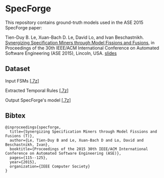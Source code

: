 # SpecForge
This repository contains ground-truth models used in the ASE 2015 SpecForge paper:

Tien-Duy B. Le, Xuan-Bach D. Le, David Lo, and Ivan Beschastnikh. [Synergizing Specification Miners through Model Fissions and Fusions](http://www.mysmu.edu/faculty/davidlo/papers/ase15.pdf), in Proceedings of the 30th IEEE/ACM International Conference on Automated Software Engineering (ASE 2015), Lincoln, USA. [slides](https://sites.google.com/site/lebuitienduy/slides_ase2015.pdf?attredirects=0&d=1)

## Dataset

Input FSMs [[.7z]](https://drive.google.com/file/d/0B4yUCAFGLAe2aEdfcEZjN3dGZWs/view?usp=sharing)

Extracted Temporal Rules [[.7z]](https://drive.google.com/file/d/0B4yUCAFGLAe2R014UllxN2NlTFk/view?usp=sharing)

Output SpecForge's model [[.7z]](https://drive.google.com/file/d/0B4yUCAFGLAe2Rlp0Q2ZaajE5STQ/view?usp=sharing)

## Bibtex
```
@inproceedings{specforge,
  title={Synergizing Specification Miners through Model Fissions and Fusions (T)},
  author={Le, Tien-Duy B and Le, Xuan-Bach D and Lo, David and Beschastnikh, Ivan},
  booktitle={Proceedings of the 2015 30th IEEE/ACM International Conference on Automated Software Engineering (ASE)},
  pages={115--125},
  year={2015},
  organization={IEEE Computer Society}
}
```
